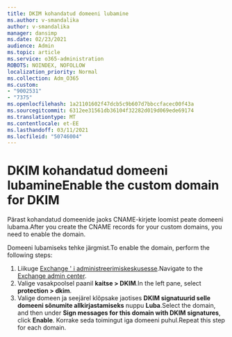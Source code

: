 ```yaml
---
title: DKIM kohandatud domeeni lubamine
ms.author: v-smandalika
author: v-smandalika
manager: dansimp
ms.date: 02/23/2021
audience: Admin
ms.topic: article
ms.service: o365-administration
ROBOTS: NOINDEX, NOFOLLOW
localization_priority: Normal
ms.collection: Adm_O365
ms.custom:
- "9002531"
- "7375"
ms.openlocfilehash: 1a21101602f47dcb5c9b607d7bbccfacec00f43a
ms.sourcegitcommit: 6312ee31561db36104f32282d019d069ede69174
ms.translationtype: MT
ms.contentlocale: et-EE
ms.lasthandoff: 03/11/2021
ms.locfileid: "50746004"
---
```

# <a name="enable-the-custom-domain-for-dkim"></a><span data-ttu-id="eb45f-102">DKIM kohandatud domeeni lubamine</span><span class="sxs-lookup"><span data-stu-id="eb45f-102">Enable the custom domain for DKIM</span></span>

<span data-ttu-id="eb45f-103">Pärast kohandatud domeenide jaoks CNAME-kirjete loomist peate domeeni lubama.</span><span class="sxs-lookup"><span data-stu-id="eb45f-103">After you create the CNAME records for your custom domains, you need to enable the domain.</span></span>

<span data-ttu-id="eb45f-104">Domeeni lubamiseks tehke järgmist.</span><span class="sxs-lookup"><span data-stu-id="eb45f-104">To enable the domain, perform the following steps:</span></span>

1. <span data-ttu-id="eb45f-105">Liikuge [Exchange ' i administreerimiskeskusesse](https://outlook.office365.com/ecp/).</span><span class="sxs-lookup"><span data-stu-id="eb45f-105">Navigate to the [Exchange admin center](https://outlook.office365.com/ecp/).</span></span>
2. <span data-ttu-id="eb45f-106">Valige vasakpoolsel paanil **kaitse > DKIM**.</span><span class="sxs-lookup"><span data-stu-id="eb45f-106">In the left pane, select **protection > dkim**.</span></span>
3. <span data-ttu-id="eb45f-107">Valige domeen ja seejärel klõpsake jaotises **DKIM signatuurid selle domeeni sõnumite allkirjastamiseks** nuppu **Luba**.</span><span class="sxs-lookup"><span data-stu-id="eb45f-107">Select the domain, and then under **Sign messages for this domain with DKIM signatures**, click **Enable**.</span></span> <span data-ttu-id="eb45f-108">Korrake seda toimingut iga domeeni puhul.</span><span class="sxs-lookup"><span data-stu-id="eb45f-108">Repeat this step for each domain.</span></span>

